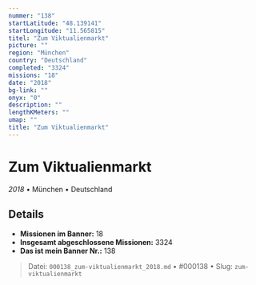 ```yaml
---
nummer: "138"
startLatitude: "48.139141"
startLongitude: "11.565815"
titel: "Zum Viktualienmarkt"
picture: ""
region: "München"
country: "Deutschland"
completed: "3324"
missions: "18"
date: "2018"
bg-link: ""
onyx: "0"
description: ""
lengthKMeters: ""
umap: ""
title: "Zum Viktualienmarkt"
---
```

# Zum Viktualienmarkt

*2018* • München • Deutschland



## Details

- **Missionen im Banner:** 18
- **Insgesamt abgeschlossene Missionen:** 3324
- **Das ist mein Banner Nr.:** 138




> Datei: `000138_zum-viktualienmarkt_2018.md` • #000138 • Slug: `zum-viktualienmarkt`
